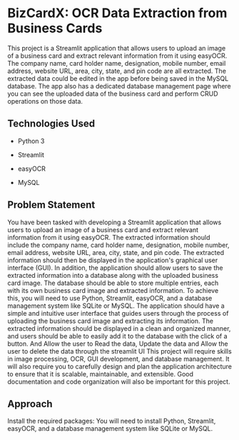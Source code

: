 # BizCardX: OCR Data Extraction from Business Cards
This project is a Streamlit application that allows users to upload an image of a business card and extract relevant information from it using easyOCR.
The company name, card holder name, designation, mobile number, email address, website URL, area, city, state, and pin code are all extracted.
The extracted data could be edited in the app before being saved in the MySQL database. The app also has a dedicated database management page where you can see the uploaded data of the business card and perform CRUD operations on those data.

## Technologies Used
* Python 3

* Streamlit

* easyOCR

* MySQL

## Problem Statement
You have been tasked with developing a Streamlit application that allows users to
upload an image of a business card and extract relevant information from it using
easyOCR. The extracted information should include the company name, card holder
name, designation, mobile number, email address, website URL, area, city, state,
and pin code. The extracted information should then be displayed in the application's
graphical user interface (GUI).
In addition, the application should allow users to save the extracted information into
a database along with the uploaded business card image. The database should be
able to store multiple entries, each with its own business card image and extracted
information.
To achieve this, you will need to use Python, Streamlit, easyOCR, and a database
management system like SQLite or MySQL. The application should have a simple
and intuitive user interface that guides users through the process of uploading the
business card image and extracting its information. The extracted information should
be displayed in a clean and organized manner, and users should be able to easily
add it to the database with the click of a button. And Allow the user to Read the data,
Update the data and Allow the user to delete the data through the streamlit UI
This project will require skills in image processing, OCR, GUI development, and
database management. It will also require you to carefully design and plan the
application architecture to ensure that it is scalable, maintainable, and extensible.
Good documentation and code organization will also be important for this project.

## Approach

Install the required packages: You will need to install Python, Streamlit,
easyOCR, and a database management system like SQLite or MySQL.
